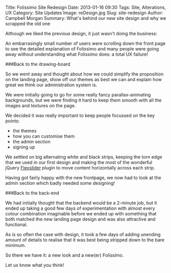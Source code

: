 Title: Folissimo Site Redesign
Date: 2013-01-16 09:30
Tags: Site, Alterations, UX
Category: Site Updates
Image: reDesign.jpg
Slug: site-redesign
Author: Campbell Morgan
Summary: What's behind our new site design and why we scrapped the old one 

Although we liked the previous design, it just wasn't doing the business:

An embarrasingly small number of users were scrolling down the front page
to see the detailed explanation of Folissimo and many people were going 
away without understanding what Folissimo does: a total UX failure!

###Back to the drawing-board

So we went away and thought about how we could simplify the proposition on the landing page,
show off our themes as best we can and explain how great we think our administration
system is.

We were initially going to go for some really fancy parallax-animating backgrounds, but
we were finding it hard to keep them smooth with all the images and textures on the page.

We decided it was really important to keep people focussed on the key points:

*	the themes
*	how you can customise them
*	the admin section
*	signing up

We settled on big alternating white and black strips, keeping the torn edge that we used in 
our first design and making the most of the wonderful jQuery [Flexslider](https://github.com/woothemes/flexslider) plugin to move content
horizontally across each strip.

Having got fairly happy with the new frontpage, we now had to look at the admin section which
badly needed some designing!

###Back to the back-end

We had initially thought that the backend would be a 2-minute job, but it ended up taking a good
few days of experimentation with almost every colour combination imaginable before we ended up with something
that both matched the new landing page design and was also attractive and functional.

As is so often the case with design, it took a few days of adding unending amount of details to realise
that it was best being stripped down to the bare minimum.

So there we have it: a new look and a new(er) Folissimo.

Let us know what you think!

